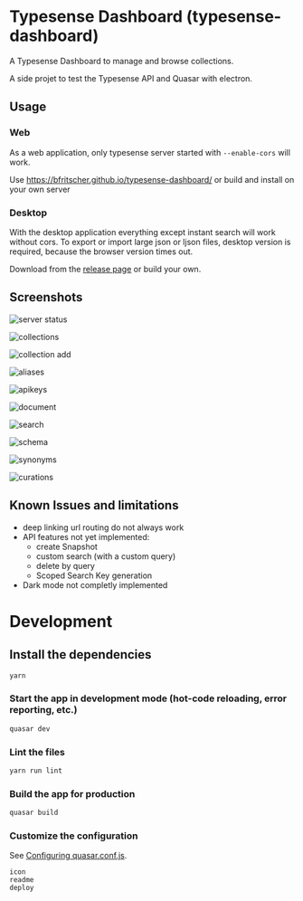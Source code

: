 # Typesense Dashboard (typesense-dashboard)

A Typesense Dashboard to manage and browse collections.

A side projet to test the Typesense API and Quasar with electron.

## Usage

### Web
As a web application, only typesense server started with `--enable-cors` will work.

Use https://bfritscher.github.io/typesense-dashboard/ or build and install on your own server

### Desktop

With the desktop application everything except instant search will work without cors.
To export or import large json or ljson files, desktop version is required, because the browser version times out.

Download from the [release page](https://github.com/bfritscher/typesense-dashboard/releases) or build your own.

## Screenshots

![server status](docs/images/server.png)

![collections](docs/images/collections.png)

![collection add](docs/images/collection_add.png)

![aliases](docs/images/aliases.png)

![apikeys](docs/images/apikeys.png)

![document](docs/images/document.png)

![search](docs/images/search.png)

![schema](docs/images/schema.png)

![synonyms](docs/images/synonyms.png)

![curations](docs/images/curations.png)


## Known Issues and limitations
- deep linking url routing do not always work
- API features not yet implemented:
    - create Snapshot
    - custom search (with a custom query)
    - delete by query
    - Scoped Search Key generation
- Dark mode not completly implemented

# Development
## Install the dependencies
```bash
yarn
```

### Start the app in development mode (hot-code reloading, error reporting, etc.)
```bash
quasar dev
```

### Lint the files
```bash
yarn run lint
```

### Build the app for production
```bash
quasar build
```

### Customize the configuration
See [Configuring quasar.conf.js](https://v2.quasar.dev/quasar-cli/quasar-conf-js).

    icon
    readme
    deploy


